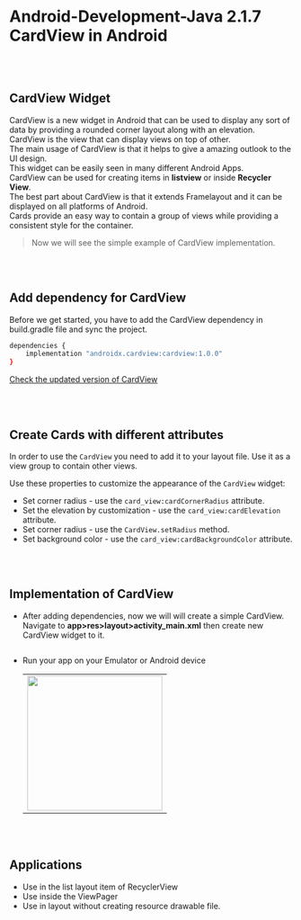 # Android-Development-Java 2.1.7 CardView in Android

<br><br>

## CardView Widget
CardView is a new widget in Android that can be used to display any sort of data by providing a rounded corner layout along with an elevation.    <br>
CardView is the view that can display views on top of other.     <br>
The main usage of CardView is that it helps to give a amazing outlook to the UI design.     <br>
This widget can be easily seen in many different Android Apps.     <br>
CardView can be used for creating items in **listview** or inside **Recycler View**.     <br>
The best part about CardView is that it extends Framelayout and it can be displayed on all platforms of Android.     <br>
Cards provide an easy way to contain a group of views while providing a consistent style for the container.

> Now we will see the simple example of CardView implementation. 

<br><br>

## Add dependency for CardView
Before we get started, you have to add the CardView dependency in build.gradle file and sync the project.
```bash
dependencies {
    implementation "androidx.cardview:cardview:1.0.0"
}
```
[Check the updated version of CardView](https://developer.android.com/guide/topics/ui/layout/cardview)

<br><br>

## Create Cards with different attributes
In order to use the `CardView` you need to add it to your layout file. Use it as a view group to contain other views. 

Use these properties to customize the appearance of the `CardView` widget:
- Set corner radius - use the `card_view:cardCornerRadius` attribute.
- Set the elevation by customization - use the `card_view:cardElevation` attribute.
- Set corner radius - use the `CardView.setRadius` method.
- Set background color - use the `card_view:cardBackgroundColor` attribute.

<br><br>

## Implementation of CardView
- After adding dependencies, now we will will create a simple CardView.    <br>
  Navigate to **app>res>layout>activity_main.xml** then create new CardView widget to it. 
  ```bash
  
  ```
  
- Run your app on your Emulator or Android device
   <div align="center"><table><tr><td>
      <img src="https://user-images.githubusercontent.com/70523057/135032021-dfc62b6e-4cdd-470f-8c45-edb972a5f442.jpg" width="240" >
   </td></tr></table></div> 

<br><br>

## Applications
- Use in the list layout item of RecyclerView
- Use inside the ViewPager
- Use in layout without creating resource drawable file. 


